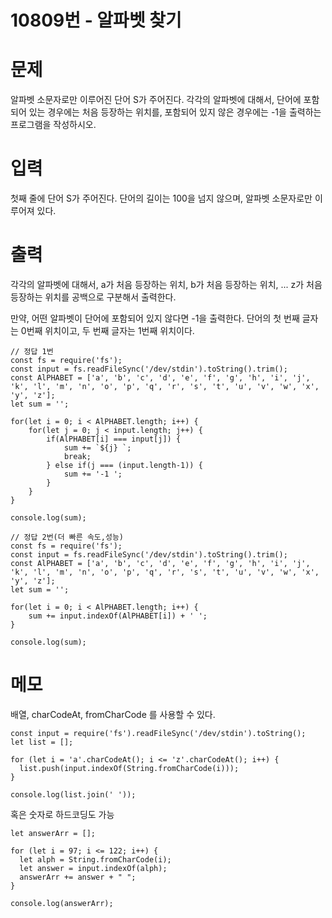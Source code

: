 # 10809번 - 알파벳 찾기


# 문제
알파벳 소문자로만 이루어진 단어 S가 주어진다. 각각의 알파벳에 대해서, 단어에 포함되어 있는 경우에는 처음 등장하는 위치를, 포함되어 있지 않은 경우에는 -1을 출력하는 프로그램을 작성하시오.

# 입력
첫째 줄에 단어 S가 주어진다. 단어의 길이는 100을 넘지 않으며, 알파벳 소문자로만 이루어져 있다.

# 출력
각각의 알파벳에 대해서, a가 처음 등장하는 위치, b가 처음 등장하는 위치, ... z가 처음 등장하는 위치를 공백으로 구분해서 출력한다.

만약, 어떤 알파벳이 단어에 포함되어 있지 않다면 -1을 출력한다. 단어의 첫 번째 글자는 0번째 위치이고, 두 번째 글자는 1번째 위치이다.
```
// 정답 1번
const fs = require('fs');
const input = fs.readFileSync('/dev/stdin').toString().trim();
const AlPHABET = ['a', 'b', 'c', 'd', 'e', 'f', 'g', 'h', 'i', 'j', 'k', 'l', 'm', 'n', 'o', 'p', 'q', 'r', 's', 't', 'u', 'v', 'w', 'x', 'y', 'z'];
let sum = '';

for(let i = 0; i < AlPHABET.length; i++) {
    for(let j = 0; j < input.length; j++) {
        if(AlPHABET[i] === input[j]) {
            sum += `${j} `;
            break;
        } else if(j === (input.length-1)) {
            sum += '-1 ';
        }
    }
}

console.log(sum);

// 정답 2번(더 빠른 속도,성능)
const fs = require('fs');
const input = fs.readFileSync('/dev/stdin').toString().trim();
const AlPHABET = ['a', 'b', 'c', 'd', 'e', 'f', 'g', 'h', 'i', 'j', 'k', 'l', 'm', 'n', 'o', 'p', 'q', 'r', 's', 't', 'u', 'v', 'w', 'x', 'y', 'z'];
let sum = '';

for(let i = 0; i < AlPHABET.length; i++) {
    sum += input.indexOf(AlPHABET[i]) + ' ';
}

console.log(sum);
```

# 메모
배열, charCodeAt, fromCharCode 를 사용할 수 있다.
```
const input = require('fs').readFileSync('/dev/stdin').toString();
let list = [];

for (let i = 'a'.charCodeAt(); i <= 'z'.charCodeAt(); i++) {
  list.push(input.indexOf(String.fromCharCode(i)));
}

console.log(list.join(' '));
```
혹은 숫자로 하드코딩도 가능
```
let answerArr = [];

for (let i = 97; i <= 122; i++) {
  let alph = String.fromCharCode(i);
  let answer = input.indexOf(alph);
  answerArr += answer + " ";
}

console.log(answerArr);
```
